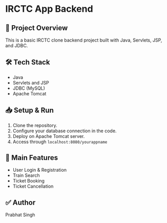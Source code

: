 # IRCTC App Backend

## 🚀 Project Overview
This is a basic IRCTC clone backend project built with Java, Servlets, JSP, and JDBC.

## 🛠 Tech Stack
- Java 
- Servlets and JSP
- JDBC (MySQL)
- Apache Tomcat

## 📥 Setup & Run
1. Clone the repository.
2. Configure your database connection in the code.
3. Deploy on Apache Tomcat server.
4. Access through `localhost:8080/yourappname`

## 🔗 Main Features
- User Login & Registration
- Train Search
- Ticket Booking
- Ticket Cancellation

## ✅ Author
Prabhat Singh
